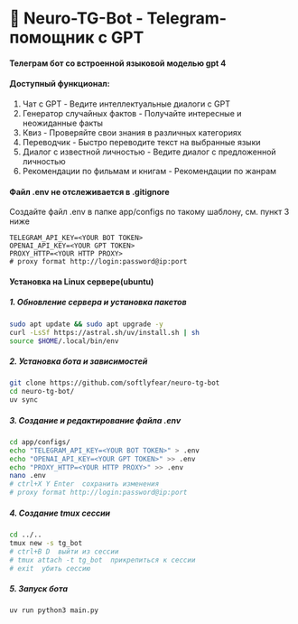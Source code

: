 # 🤖 Neuro-TG-Bot - Telegram-помощник c GPT

#### Телеграм бот со встроенной языковой моделью gpt 4

#### Доступный функционал:

1. Чат с GPT - Ведите интеллектуальные диалоги с GPT
2. Генератор случайных фактов - Получайте интересные и неожиданные факты
3. Квиз - Проверяйте свои знания в различных категориях
4. Переводчик - Быстро переводите текст на выбранные языки
5. Диалог с известной личностью - Ведите диалог с предложенной личностью
6. Рекомендации по фильмам и книгам - Рекомендации по жанрам

#### Файл .env не отслеживается в .gitignore

Создайте файл .env в папке app/configs по такому шаблону, см. пункт 3 ниже

```
TELEGRAM_API_KEY=<YOUR BOT TOKEN>
OPENAI_API_KEY=<YOUR GPT TOKEN>
PROXY_HTTP=<YOUR HTTP PROXY>
# proxy format http://login:password@ip:port
```

#### Установка на Linux сервере(ubuntu)

##### 1. Обновление сервера и установка пакетов

```bash
sudo apt update && sudo apt upgrade -y
curl -LsSf https://astral.sh/uv/install.sh | sh
source $HOME/.local/bin/env
```

##### 2. Установка бота и зависимостей

```bash
git clone https://github.com/softlyfear/neuro-tg-bot
cd neuro-tg-bot/
uv sync
```

##### 3. Создание и редактирование файла .env

```bash
cd app/configs/
echo "TELEGRAM_API_KEY=<YOUR BOT TOKEN>" > .env
echo "OPENAI_API_KEY=<YOUR GPT TOKEN>" >> .env
echo "PROXY_HTTP=<YOUR HTTP PROXY>" >> .env
nano .env
# ctrl+X Y Enter  сохранить изменения
# proxy format http://login:password@ip:port
```

##### 4. Создание tmux сессии

```bash
cd ../..
tmux new -s tg_bot
# ctrl+B D  выйти из сессии
# tmux attach -t tg_bot  прикрепиться к сессии 
# exit  убить сессию
```

##### 5. Запуск бота

```bash
uv run python3 main.py
```
